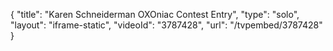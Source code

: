 {
    "title": "Karen Schneiderman OXOniac Contest Entry",
    "type": "solo",
    "layout": "iframe-static",
    "videoId": "3787428",
    "url": "\/tvpembed\/3787428"
}